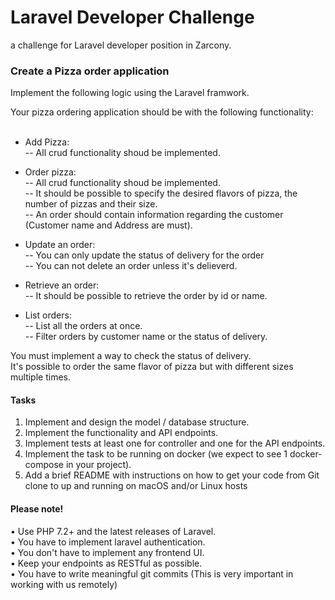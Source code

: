 # Laravel Developer Challenge
a challenge for Laravel developer position in Zarcony.


### Create a Pizza order application

Implement the following logic using the Laravel framwork.

Your pizza ordering application should be with the following functionality:
 <br/> <br/>
- Add Pizza: <br/>
-- All crud functionality shoud be implemented. <br/>

- Order pizza: <br/>
-- All crud functionality shoud be implemented. <br/>
-- It should be possible to specify the desired flavors of pizza, the number of pizzas and their size. <br/>
-- An order should contain information regarding the customer (Customer name and Address are must). <br/>

- Update an order: <br/>
-- You can only update the status of delivery for the order <br/>
-- You can not delete an order unless it's delieverd. <br/>


- Retrieve an order: <br/>
-- It should be possible to retrieve the order by id or name. <br/>

- List orders: <br/>
-- List all the orders at once. <br/>
-- Filter orders by customer name or the status of delivery. <br/>


You must implement a way to check the status of delivery. <br/>
It's possible to order the same flavor of pizza but with different sizes multiple times. <br/>

#### Tasks
1. Implement and design the model / database structure.
2. Implement the functionality and API endpoints.
3. Implement tests at least one for controller and one for the API endpoints.
4. Implement the task to be running on docker (we expect to see 1 docker-compose in your project).
5. Add a brief README with instructions on how to get your code from Git clone to up and running on macOS and/or Linux hosts


#### Please note!
• Use PHP 7.2+ and the latest releases of Laravel. <br/>
• You have to implement laravel authentication. <br/>
• You don't have to implement any frontend UI. <br/>
• Keep your endpoints as RESTful as possible. <br/>
• You have to write meaningful git commits (This is very important in working with us remotely) <br/>
